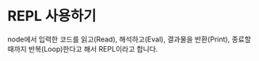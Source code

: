 # REPL 사용하기

node에서 입력한 코드를 읽고(Read), 해석하고(Eval), 결과물을 반환(Print), 종료할 때까지 반복(Loop)한다고 해서 REPL이라고 합니다.
